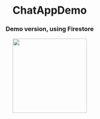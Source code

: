 <h1 align="center">ChatAppDemo</h1>
<h3 align="center">Demo version, using Firestore</h3>

<p align="center">
  <img src="https://user-images.githubusercontent.com/98255061/234090995-23e5c8cd-ce9f-42e1-ab92-2874e4f8515e.png" width="200" />
</p>
